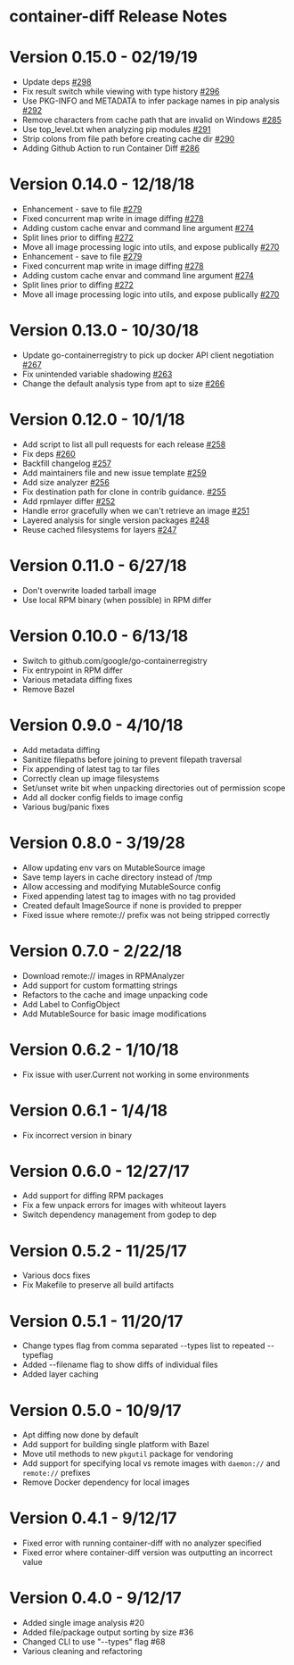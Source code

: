 # container-diff Release Notes

# Version 0.15.0 - 02/19/19
* Update deps [#298](https://github.com/GoogleContainerTools/container-diff/pull/298)
* Fix result switch while viewing with type history [#296](https://github.com/GoogleContainerTools/container-diff/pull/296)
* Use PKG-INFO and METADATA to infer package names in pip analysis [#292](https://github.com/GoogleContainerTools/container-diff/pull/292)
* Remove characters from cache path that are invalid on Windows [#285](https://github.com/GoogleContainerTools/container-diff/pull/285)
* Use top_level.txt when analyzing pip modules [#291](https://github.com/GoogleContainerTools/container-diff/pull/291)
* Strip colons from file path before creating cache dir [#290](https://github.com/GoogleContainerTools/container-diff/pull/290)
* Adding Github Action to run Container Diff [#286](https://github.com/GoogleContainerTools/container-diff/pull/286)

# Version 0.14.0 - 12/18/18
* Enhancement - save to file [#279](https://github.com/GoogleContainerTools/container-diff/pull/279)
* Fixed concurrent map write in image diffing [#278](https://github.com/GoogleContainerTools/container-diff/pull/278)
* Adding custom cache envar and command line argument [#274](https://github.com/GoogleContainerTools/container-diff/pull/274)
* Split lines prior to diffing [#272](https://github.com/GoogleContainerTools/container-diff/pull/272)
* Move all image processing logic into utils, and expose publically [#270](https://github.com/GoogleContainerTools/container-diff/pull/270)
* Enhancement - save to file [#279](https://github.com/GoogleContainerTools/container-diff/pull/279)
* Fixed concurrent map write in image diffing [#278](https://github.com/GoogleContainerTools/container-diff/pull/278)
* Adding custom cache envar and command line argument [#274](https://github.com/GoogleContainerTools/container-diff/pull/274)
* Split lines prior to diffing [#272](https://github.com/GoogleContainerTools/container-diff/pull/272)
* Move all image processing logic into utils, and expose publically [#270](https://github.com/GoogleContainerTools/container-diff/pull/270)

# Version 0.13.0 - 10/30/18
* Update go-containerregistry to pick up docker API client negotiation [#267](https://github.com/GoogleContainerTools/container-diff/pull/267)
* Fix unintended variable shadowing [#263](https://github.com/GoogleContainerTools/container-diff/pull/263)
* Change the default analysis type from apt to size [#266](https://github.com/GoogleContainerTools/container-diff/pull/266)

# Version 0.12.0 - 10/1/18
* Add script to list all pull requests for each release [#258](https://github.com/GoogleContainerTools/container-diff/pull/258)
* Fix deps [#260](https://github.com/GoogleContainerTools/container-diff/pull/260)
* Backfill changelog [#257](https://github.com/GoogleContainerTools/container-diff/pull/257)
* Add maintainers file and new issue template [#259](https://github.com/GoogleContainerTools/container-diff/pull/259)
* Add size analyzer [#256](https://github.com/GoogleContainerTools/container-diff/pull/256)
* Fix destination path for clone in contrib guidance. [#255](https://github.com/GoogleContainerTools/container-diff/pull/255)
* Add rpmlayer differ [#252](https://github.com/GoogleContainerTools/container-diff/pull/252)
* Handle error gracefully when we can't retrieve an image [#251](https://github.com/GoogleContainerTools/container-diff/pull/251)
* Layered analysis for single version packages [#248](https://github.com/GoogleContainerTools/container-diff/pull/248)
* Reuse cached filesystems for layers [#247](https://github.com/GoogleContainerTools/container-diff/pull/247)

# Version 0.11.0 - 6/27/18
* Don't overwrite loaded tarball image
* Use local RPM binary (when possible) in RPM differ

# Version 0.10.0 - 6/13/18
* Switch to github.com/google/go-containerregistry
* Fix entrypoint in RPM differ
* Various metadata diffing fixes
* Remove Bazel

# Version 0.9.0 - 4/10/18
* Add metadata diffing
* Sanitize filepaths before joining to prevent filepath traversal
* Fix appending of latest tag to tar files
* Correctly clean up image filesystems
* Set/unset write bit when unpacking directories out of permission scope
* Add all docker config fields to image config
* Various bug/panic fixes

# Version 0.8.0 - 3/19/28
* Allow updating env vars on MutableSource image
* Save temp layers in cache directory instead of /tmp
* Allow accessing and modifying MutableSource config
* Fixed appending latest tag to images with no tag provided
* Created default ImageSource if none is provided to prepper
* Fixed issue where remote:// prefix was not being stripped correctly

# Version 0.7.0 - 2/22/18
* Download remote:// images in RPMAnalyzer
* Add support for custom formatting strings
* Refactors to the cache and image unpacking code
* Add Label to ConfigObject
* Add MutableSource for basic image modifications

# Version 0.6.2 - 1/10/18
* Fix issue with user.Current not working in some environments

# Version 0.6.1 - 1/4/18
* Fix incorrect version in binary

# Version 0.6.0 - 12/27/17
* Add support for diffing RPM packages
* Fix a few unpack errors for images with whiteout layers
* Switch dependency management from godep to dep

# Version 0.5.2 - 11/25/17
* Various docs fixes
* Fix Makefile to preserve all build artifacts

# Version 0.5.1 - 11/20/17
* Change types flag from comma separated --types list to repeated --typeflag
* Added --filename flag to show diffs of individual files
* Added layer caching

# Version 0.5.0 - 10/9/17
* Apt diffing now done by default
* Add support for building single platform with Bazel
* Move util methods to new `pkgutil` package for vendoring
* Add support for specifying local vs remote images with `daemon://` and `remote://` prefixes
* Remove Docker dependency for local images


# Version 0.4.1 - 9/12/17
* Fixed error with running container-diff with no analyzer specified
* Fixed error where container-diff version was outputting an incorrect value

# Version 0.4.0 - 9/12/17
* Added single image analysis #20 
* Added file/package output sorting by size #36
* Changed CLI to use "--types" flag #68 
* Various cleaning and refactoring
